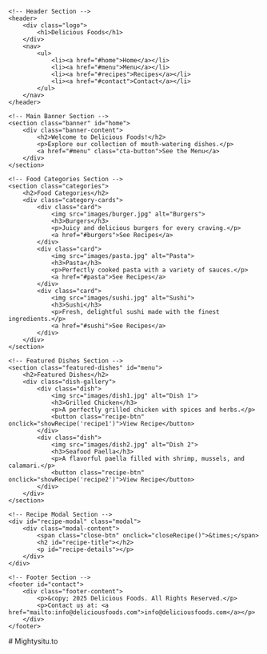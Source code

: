 <!DOCTYPE html>
<html lang="en">
<head>
    <meta charset="UTF-8">
    <meta name="viewport" content="width=device-width, initial-scale=1.0">
    <meta http-equiv="X-UA-Compatible" content="ie=edge">
    <title>Delicious Foods</title>
    <link rel="stylesheet" href="styles.css">
    <script src="script.js" defer></script>
</head>
<body>

    <!-- Header Section -->
    <header>
        <div class="logo">
            <h1>Delicious Foods</h1>
        </div>
        <nav>
            <ul>
                <li><a href="#home">Home</a></li>
                <li><a href="#menu">Menu</a></li>
                <li><a href="#recipes">Recipes</a></li>
                <li><a href="#contact">Contact</a></li>
            </ul>
        </nav>
    </header>

    <!-- Main Banner Section -->
    <section class="banner" id="home">
        <div class="banner-content">
            <h2>Welcome to Delicious Foods!</h2>
            <p>Explore our collection of mouth-watering dishes.</p>
            <a href="#menu" class="cta-button">See the Menu</a>
        </div>
    </section>

    <!-- Food Categories Section -->
    <section class="categories">
        <h2>Food Categories</h2>
        <div class="category-cards">
            <div class="card">
                <img src="images/burger.jpg" alt="Burgers">
                <h3>Burgers</h3>
                <p>Juicy and delicious burgers for every craving.</p>
                <a href="#burgers">See Recipes</a>
            </div>
            <div class="card">
                <img src="images/pasta.jpg" alt="Pasta">
                <h3>Pasta</h3>
                <p>Perfectly cooked pasta with a variety of sauces.</p>
                <a href="#pasta">See Recipes</a>
            </div>
            <div class="card">
                <img src="images/sushi.jpg" alt="Sushi">
                <h3>Sushi</h3>
                <p>Fresh, delightful sushi made with the finest ingredients.</p>
                <a href="#sushi">See Recipes</a>
            </div>
        </div>
    </section>

    <!-- Featured Dishes Section -->
    <section class="featured-dishes" id="menu">
        <h2>Featured Dishes</h2>
        <div class="dish-gallery">
            <div class="dish">
                <img src="images/dish1.jpg" alt="Dish 1">
                <h3>Grilled Chicken</h3>
                <p>A perfectly grilled chicken with spices and herbs.</p>
                <button class="recipe-btn" onclick="showRecipe('recipe1')">View Recipe</button>
            </div>
            <div class="dish">
                <img src="images/dish2.jpg" alt="Dish 2">
                <h3>Seafood Paella</h3>
                <p>A flavorful paella filled with shrimp, mussels, and calamari.</p>
                <button class="recipe-btn" onclick="showRecipe('recipe2')">View Recipe</button>
            </div>
        </div>
    </section>

    <!-- Recipe Modal Section -->
    <div id="recipe-modal" class="modal">
        <div class="modal-content">
            <span class="close-btn" onclick="closeRecipe()">&times;</span>
            <h2 id="recipe-title"></h2>
            <p id="recipe-details"></p>
        </div>
    </div>

    <!-- Footer Section -->
    <footer id="contact">
        <div class="footer-content">
            <p>&copy; 2025 Delicious Foods. All Rights Reserved.</p>
            <p>Contact us at: <a href="mailto:info@deliciousfoods.com">info@deliciousfoods.com</a></p>
        </div>
    </footer>

</body>
</html>
# Mightysitu.to
